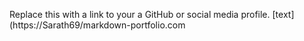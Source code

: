 Replace this with a link to your a GitHub or social media profile.
[text](https://Sarath69/markdown-portfolio.com
